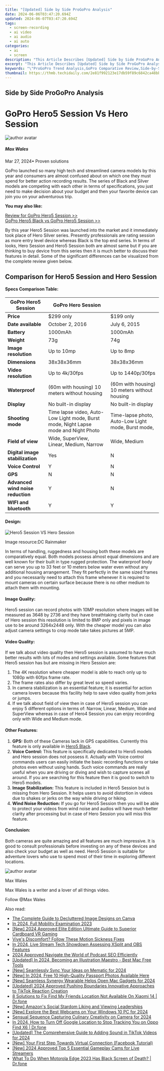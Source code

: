 ```yaml
---
title: "[Updated] Side by Side ProGoPro Analysis"
date: 2024-06-06T03:47:20.694Z
updated: 2024-06-07T03:47:20.694Z
tags: 
  - screen-recording
  - ai video
  - ai audio
  - ai auto
categories: 
  - ai
  - screen
description: "This Article Describes [Updated] Side by Side ProGoPro Analysis"
excerpt: "This Article Describes [Updated] Side by Side ProGoPro Analysis"
keywords: "\"ProGoPro Trend Analysis,GoPro Comparative Review,Side-by-Side Camera Test,ProGoPro Performance Study,GoPro vs Side-By-Side,ProGear Product Comparison,Direct Camera Competitive Analysis\""
thumbnail: https://thmb.techidaily.com/2e81f992123e17db59f89c6842ca48bb426d509215d95604071818ec4e7dc281.jpg
---
```


## Side by Side ProGoPro Analysis

# GoPro Hero5 Session Vs Hero Session

![author avatar](https://images.wondershare.com/filmora/article-images/max-wales-author.jpg)

##### Max Wales

 Mar 27, 2024• Proven solutions

GoPro launched so many high tech and streamlined camera models by this year and consumers are almost confused about on which one they must spend for better action recording results. The series of Black and Silver models are competing with each other in terms of specifications, you just need to make decision about your budget and then your favorite device can join you on your adventurous trip.

**You may also like:**

[Review for GoPro Hero5 Session >>](https://tools.techidaily.com/wondershare/filmora/download/)  
[GoPro Hero5 Black vs GoPro Hero5 Session >>](https://tools.techidaily.com/wondershare/filmora/download/)

By this year Hero5 Session was launched into the market and it immediately took place of Hero Silver series. Presently professionals are rating session as more entry level device whereas Black is the top end series. In terms of looks, Hero Session and Hero5 Session both are almost same but if you are thinking to buy device from this series then it is much better to discuss their features in detail. Some of the significant differences can be visualized from the complete review given below.

## Comparison for Hero5 Session and Hero Session

#### **Specs Comparison Table:**

| GoPro Hero5 Session               | GoPro Hero Session                                                                  |                                                    |
| --------------------------------- | ----------------------------------------------------------------------------------- | -------------------------------------------------- |
| **Price**                         | $299 only                                                                           | $199 only                                          |
| **Date available**                | October 2, 2016                                                                     | July 6, 2015                                       |
| **Battery**                       | 1000mAh                                                                             | 1000mAh                                            |
| **Weight**                        | 73g                                                                                 | 74g                                                |
| **Image resolution**              | Up to 10mp                                                                          | Up to 8mp                                          |
| **Dimensions**                    | 38x38x36mm                                                                          | 38x38x36mm                                         |
| **Video resolution**              | Up to 4k/30fps                                                                      | Up to 1440p/30fps                                  |
| **Waterproof**                    | (60m with housing) 10 meters without housing                                        | (60m with housing) 10 meters without housing       |
| **Display**                       | No built-in display                                                                 | No built-in display                                |
| **Shooting mode**                 | Time lapse video, Auto-Low Light mode, Burst mode, Night Lapse mode and Night Photo | Time-lapse photo, Auto-Low Light mode, Burst mode, |
| **Field of view**                 | Wide, SuperView, Linear, Medium, Narrow                                             | Wide, Medium                                       |
| **Digital image stabilization**   | Yes                                                                                 | N                                                  |
| **Voice Control**                 | Y                                                                                   | N                                                  |
| **GPS**                           | N                                                                                   | N                                                  |
| **Advanced wind noise reduction** | Y                                                                                   | N                                                  |
| **WIFI and bluetooth**            | Y                                                                                   | Y                                                  |

#### **Design:**

![Hero5 Session VS Hero Session](https://images.wondershare.com/filmora/article-images/GoPro-Hero5-Session-vs-GoPro-Hero4-Session.jpg)

Image resource:DC Rainmaker

In terms of handling, ruggedness and housing both these models are comparatively equal. Both models possess almost equal dimensions and are well known for their built in type rugged protection. The waterproof body can serve you up to 33 feet or 10 meters below water even without any additional housing arrangement. They fit perfectly in the same sized frames and you necessarily need to attach this frame whenever it is required to mount cameras on certain surface because there is no other medium to attach them with mounting.

#### **Image Quality:**

Hero5 session can record photos with 10MP resolution where images will be measured as 3648 by 2736 and they have breathtaking clarity but in case of Hero session this resolution is limited to 8MP only and pixels in image use to be around 3264x2448 only. With the cheaper model you can also adjust camera settings to crop mode take takes pictures at 5MP.

#### **Video Quality:**

If we talk about video quality then Hero5 session is assumed to have much better results with lots of modes and settings available. Some features that Hero5 session has but are missing in Hero Session are:

1. The 4K resolution where cheaper model is able to reach only up to 1080p with 60fps frame rate.
2. The frame rates also differ by great level so speed varies.
3. In camera stabilization is an essential feature; it is essential for action camera lovers because this facility help to save video quality from jerks or jumps.
4. If we talk about field of view then in case of Hero5 session you can enjoy 5 different options in terms of: Narrow, Linear, Medium, Wide and SuperView whereas in case of Hero4 Session you can enjoy recording only with Wide and Medium mode.

#### **Other Features:**

1. **GPS:** Both of these Cameras lack in GPS capabilities. Currently this feature is only available in [Hero5 Black](https://tools.techidaily.com/wondershare/filmora/download/).
2. **Voice Control:** This feature is specifically dedicated to Hero5 models and Hero session does not possess it. Actually with Voice control commands users can easily initiate the basic recording functions or take photos even without using hands. Such voice commands are really useful when you are driving or diving and wish to capture scenes all around. If you are searching for this feature then it is good to switch to Hero5 models.
3. **Image Stabilization:** This feature is included in Hero5 Session but is missing from Hero Session. It helps users to avoid distortion in videos due to shakes or jerks on the way while driving or hiking.
4. **Wind Noise Reduction:** If you go for Hero5 Session then you will be able to protect your videos from wind noise and audios will have much better clarity after processing but in case of Hero Session you will miss this feature.

#### **Conclusion:**

Both cameras are quite amazing and all features are much impressive. It is good to consult professionals before investing on any of these devices and also check your budget as well as need. Hero5 Session is suitable for adventure lovers who use to spend most of their time in exploring different locations.

![author avatar](https://images.wondershare.com/filmora/article-images/max-wales-author.jpg)

Max Wales

Max Wales is a writer and a lover of all things video.

Follow @Max Wales


<ins class="adsbygoogle"
     style="display:block"
     data-ad-format="autorelaxed"
     data-ad-client="ca-pub-7571918770474297"
     data-ad-slot="1223367746"></ins>



<ins class="adsbygoogle"
     style="display:block"
     data-ad-client="ca-pub-7571918770474297"
     data-ad-slot="8358498916"
     data-ad-format="auto"
     data-full-width-responsive="true"></ins>


<span class="atpl-alsoreadstyle">Also read:</span>
<div><ul>
<li><a href="https://vp-tips.techidaily.com/the-complete-guide-to-decluttered-image-designs-on-canva/"><u>The Complete Guide to Decluttered Image Designs on Canva</u></a></li>
<li><a href="https://vp-tips.techidaily.com/in-2024-full-mobility-examination-2023/"><u>In 2024, Full Mobility Examination 2023</u></a></li>
<li><a href="https://vp-tips.techidaily.com/new-2024-approved-elite-edition-ultimate-guide-to-superior-cardboard-vr-gaming/"><u>[New] 2024 Approved  Elite Edition  Ultimate Guide to Superior Cardboard VR Gaming</u></a></li>
<li><a href="https://vp-tips.techidaily.com/vives-discomfort-follow-these-motion-sickness-fixes/"><u>Vive's Discomfort? Follow These Motion Sickness Fixes</u></a></li>
<li><a href="https://vp-tips.techidaily.com/in-2024-live-stream-tech-showdown-assessing-xsplit-and-obs-features/"><u>In 2024, Live Stream Tech Showdown  Assessing XSplit and OBS Features</u></a></li>
<li><a href="https://vp-tips.techidaily.com/2024-approved-navigate-the-world-of-podcast-seo-efficiently/"><u>2024 Approved  Navigate the World of Podcast SEO Efficiently</u></a></li>
<li><a href="https://vp-tips.techidaily.com/updated-in-2024-becoming-an-illustration-maestro-best-mac-free-tools/"><u>[Updated] In 2024, Becoming an Illustration Maestro - Best Mac Free Tools</u></a></li>
<li><a href="https://vp-tips.techidaily.com/new-seamlessly-sync-your-ideas-on-mematic-for-2024/"><u>[New] Seamlessly Sync Your Ideas on Mematic for 2024</u></a></li>
<li><a href="https://vp-tips.techidaily.com/new-in-2024-free-10-high-quality-passport-photos-available-here/"><u>[New] In 2024, Free 10 High-Quality Passport Photos Available Here</u></a></li>
<li><a href="https://vp-tips.techidaily.com/new-seamless-synergy-wearable-helps-open-mac-gadgets-for-2024/"><u>[New] Seamless Synergy  Wearable Helps Open Mac Gadgets for 2024</u></a></li>
<li><a href="https://tiktok-video-recordings.techidaily.com/updated-2024-approved-pushing-boundaries-innovative-approaches-to-tiktok-reaction-creation/"><u>[Updated] 2024 Approved  Pushing Boundaries  Innovative Approaches to TikTok Reaction Creation</u></a></li>
<li><a href="https://location-fake.techidaily.com/8-solutions-to-fix-find-my-friends-location-not-available-on-xiaomi-14-drfone-by-drfone-virtual-android/"><u>8 Solutions to Fix Find My Friends Location Not Available On Xiaomi 14 | Dr.fone</u></a></li>
<li><a href="https://twitter-videos.techidaily.com/new-amazons-social-stardom-liking-and-viewing-leaderships/"><u>[New] Amazon's Social Stardom  Liking and Viewing Leaderships</u></a></li>
<li><a href="https://screen-video-capture.techidaily.com/new-explore-the-best-webcams-on-your-windows-10-pc-for-2024/"><u>[New] Explore the Best Webcams on Your Windows 10 PC for 2024</u></a></li>
<li><a href="https://extra-guidance.techidaily.com/sensual-sequence-capturing-culinary-creativity-on-camera-for-2024/"><u>Sensual Sequence  Capturing Culinary Creativity on Camera for 2024</u></a></li>
<li><a href="https://android-location-track.techidaily.com/in-2024-how-to-turn-off-google-location-to-stop-tracking-you-on-oppo-find-x6-drfone-by-drfone-virtual-android/"><u>In 2024, How to Turn Off Google Location to Stop Tracking You on Oppo Find X6 | Dr.fone</u></a></li>
<li><a href="https://tiktok-videos.techidaily.com/updated-the-comprehensive-guide-to-adding-sound-in-tiktok-videos-for-2024/"><u>[Updated] The Comprehensive Guide to Adding Sound in TikTok Videos for 2024</u></a></li>
<li><a href="https://facebook-video-files.techidaily.com/new-your-first-step-towards-virtual-connection-facebook-tutorial/"><u>[New] Your First Step Towards Virtual Connection (Facebook Tutorial)</u></a></li>
<li><a href="https://video-screen-grab.techidaily.com/new-2024-approved-top-5-essential-gameplay-cams-for-live-streamers/"><u>[New] 2024 Approved  Top 5 Essential Gameplay Cams for Live Streamers</u></a></li>
<li><a href="https://howto.techidaily.com/what-to-do-when-motorola-edge-2023-has-black-screen-of-death-drfone-by-drfone-fix-android-problems-fix-android-problems/"><u>What To Do When Motorola Edge 2023 Has Black Screen of Death? | Dr.fone</u></a></li>
</ul></div>
